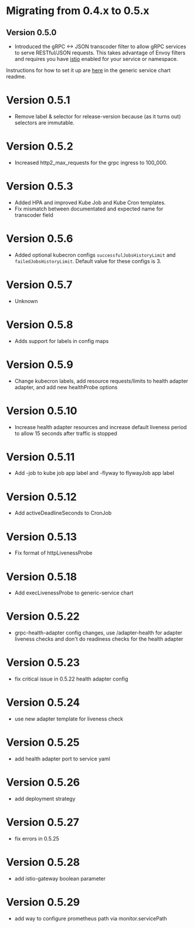 # Migrating from 0.4.x to 0.5.x

## Version 0.5.0
- Introduced the gRPC <-> JSON transcoder filter to allow gRPC services to serve RESTful/JSON requests. This takes advantage of Envoy filters and requires you have [istio](https://istio.io/docs/) enabled for your service or namespace.

Instructions for how to set it up are [here](../README.md) in the generic service chart readme.

# Version 0.5.1
- Remove label & selector for release-version because (as it turns out) selectors are immutable.

# Version 0.5.2
- Increased http2_max_requests for the grpc ingress to 100_000.

# Version 0.5.3
- Added HPA and improved Kube Job and Kube Cron templates.
- Fix mismatch between documentated and expected name for transcoder field

# Version 0.5.6
- Added optional kubecron configs `successfulJobsHistoryLimit` and `failedJobsHistoryLimit`. Default value for these configs is 3.

# Version 0.5.7
- Unknown

# Version 0.5.8
- Adds support for labels in config maps

# Version 0.5.9
- Change kubecron labels, add resource requests/limits to health adapter adapter, and add new healthProbe options

# Version 0.5.10
- Increase health adapter resources and increase default liveness period to allow 15 seconds after traffic is stopped

# Version 0.5.11
- Add -job to kube job app label and -flyway to flywayJob app label

# Version 0.5.12
- Add activeDeadlineSeconds to CronJob

# Version 0.5.13
- Fix format of httpLivenessProbe

# Version 0.5.18
- Add execLivenessProbe to generic-service chart

# Version 0.5.22
- grpc-health-adapter config changes, use /adapter-health for adapter liveness checks and don't do readiness checks for the health adapter

# Version 0.5.23
- fix critical issue in 0.5.22 health adapter config

# Version 0.5.24
- use new adapter template for liveness check

# Version 0.5.25
- add health adapter port to service yaml

# Version 0.5.26
- add deployment strategy

# Version 0.5.27
- fix errors in 0.5.25

# Version 0.5.28
- add istio-gateway boolean parameter

# Version 0.5.29
- add way to configure prometheus path via monitor.servicePath
